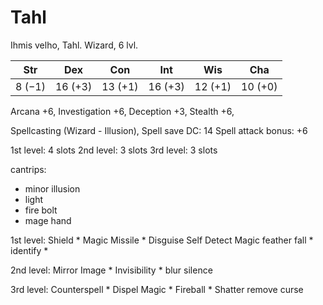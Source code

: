 # Tahl

Ihmis velho, Tahl. Wizard, 6 lvl.

| Str    | Dex     | Con     | Int     | Wis     | Cha     |
| ------ | ------- | ------- | ------- | ------- | ------- |
| 8 (−1) | 16 (+3) | 13 (+1) | 16 (+3) | 12 (+1) | 10 (+0) |

Arcana +6,
Investigation +6,
Deception +3,
Stealth +6,

Spellcasting (Wizard - Illusion),
Spell save DC: 14 
Spell attack bonus: +6

1st level: 4 slots
2nd level: 3 slots
3rd level: 3 slots

cantrips:
+ minor illusion
+ light
+ fire bolt
+ mage hand

1st level:
Shield *
Magic Missile *
Disguise Self
Detect Magic
feather fall *
identify *

2nd level:
Mirror Image * 
Invisibility *
blur
silence

3rd level:
Counterspell *
Dispel Magic *
Fireball * 
Shatter
remove curse
